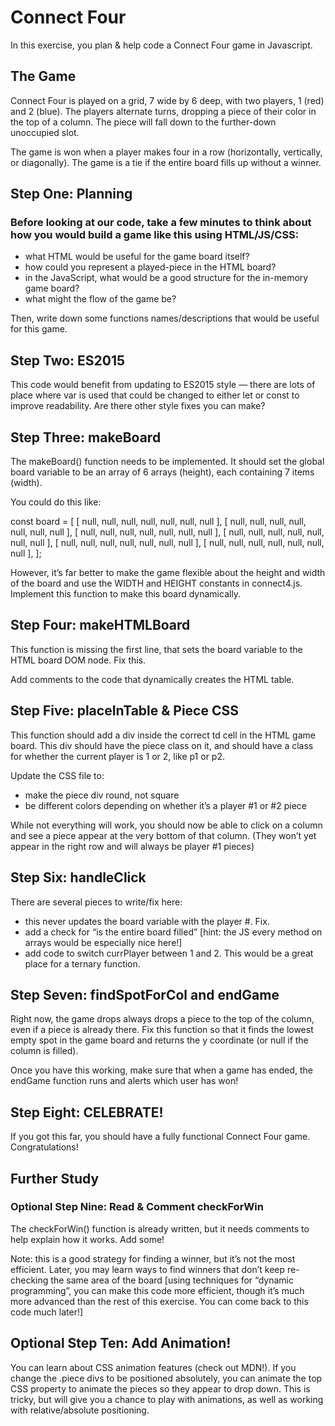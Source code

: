 # Connect Four

In this exercise, you plan & help code a Connect Four game in Javascript.

## The Game
Connect Four is played on a grid, 7 wide by 6 deep, with two players, 1 (red) and 2 (blue). 
The players alternate turns, dropping a piece of their color in the top of a column. 
The piece will fall down to the further-down unoccupied slot.

The game is won when a player makes four in a row (horizontally, vertically, or diagonally). 
The game is a tie if the entire board fills up without a winner.

## Step One: Planning
### Before looking at our code, take a few minutes to think about how you would build a game like this using HTML/JS/CSS:

  * what HTML would be useful for the game board itself?
  * how could you represent a played-piece in the HTML board?
  * in the JavaScript, what would be a good structure for the in-memory game board?
  * what might the flow of the game be?
  
Then, write down some functions names/descriptions that would be useful for this game.

## Step Two: ES2015

This code would benefit from updating to ES2015 style — there are lots of place where var 
is used that could be changed to either let or const to improve readability. Are there other 
style fixes you can make?

## Step Three: makeBoard

The makeBoard() function needs to be implemented. It should set the global board variable 
to be an array of 6 arrays (height), each containing 7 items (width).

You could do this like:

const board = [
  [ null, null, null, null, null, null, null ],
  [ null, null, null, null, null, null, null ],
  [ null, null, null, null, null, null, null ],
  [ null, null, null, null, null, null, null ],
  [ null, null, null, null, null, null, null ],
  [ null, null, null, null, null, null, null ],
];

However, it’s far better to make the game flexible about the height and width of the 
board and use the WIDTH and HEIGHT constants in connect4.js. Implement this function 
to make this board dynamically.

## Step Four: makeHTMLBoard

This function is missing the first line, that sets the board variable to the HTML board 
DOM node. Fix this.

Add comments to the code that dynamically creates the HTML table.

## Step Five: placeInTable & Piece CSS

This function should add a div inside the correct td cell in the HTML game board. This 
div should have the piece class on it, and should have a class for whether the current 
player is 1 or 2, like p1 or p2.

Update the CSS file to:

  * make the piece div round, not square
  * be different colors depending on whether it’s a player #1 or #2 piece
  
While not everything will work, you should now be able to click on a column and see a 
piece appear at the very bottom of that column. (They won’t yet appear in the right 
row and will always be player #1 pieces)

## Step Six: handleClick

There are several pieces to write/fix here:

  * this never updates the board variable with the player #. Fix.
  * add a check for “is the entire board filled” [hint: the JS every method on arrays 
    would be especially nice here!]
  * add code to switch currPlayer between 1 and 2. This would be a great place for a ternary function.
  
## Step Seven: findSpotForCol and endGame

Right now, the game drops always drops a piece to the top of the column, even if a piece is already 
there. Fix this function so that it finds the lowest empty spot in the game board and returns the 
y coordinate (or null if the column is filled).

Once you have this working, make sure that when a game has ended, the endGame function runs and 
alerts which user has won!

## Step Eight: CELEBRATE!

If you got this far, you should have a fully functional Connect Four game. Congratulations!

## Further Study

### Optional Step Nine: Read & Comment checkForWin

The checkForWin() function is already written, but it needs comments to help explain how it works. 
Add some!

Note: this is a good strategy for finding a winner, but it’s not the most efficient. Later, you may 
learn ways to find winners that don’t keep re-checking the same area of the board [using techniques 
for “dynamic programming”, you can make this code more efficient, though it’s much more advanced 
than the rest of this exercise. You can come back to this code much later!]

## Optional Step Ten: Add Animation!
You can learn about CSS animation features (check out MDN!). If you change the .piece divs to be 
positioned absolutely, you can animate the top CSS property to animate the pieces so they appear 
to drop down. This is tricky, but will give you a chance to play with animations, as well as working
with relative/absolute positioning.
